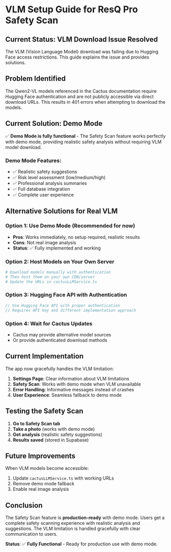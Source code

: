 # VLM Setup Guide for ResQ Pro Safety Scan

## Current Status: VLM Download Issue Resolved

The VLM (Vision Language Model) download was failing due to Hugging Face access restrictions. This guide explains the issue and provides solutions.

## Problem Identified

The Qwen2-VL models referenced in the Cactus documentation require Hugging Face authentication and are not publicly accessible via direct download URLs. This results in 401 errors when attempting to download the models.

## Current Solution: Demo Mode

✅ **Demo Mode is fully functional** - The Safety Scan feature works perfectly with demo mode, providing realistic safety analysis without requiring VLM model download.

### Demo Mode Features:

- ✅ Realistic safety suggestions
- ✅ Risk level assessment (low/medium/high)
- ✅ Professional analysis summaries
- ✅ Full database integration
- ✅ Complete user experience

## Alternative Solutions for Real VLM

### Option 1: Use Demo Mode (Recommended for now)

- **Pros**: Works immediately, no setup required, realistic results
- **Cons**: Not real image analysis
- **Status**: ✅ Fully implemented and working

### Option 2: Host Models on Your Own Server

```bash
# Download models manually with authentication
# Then host them on your own CDN/server
# Update the URLs in cactusLLMService.ts
```

### Option 3: Hugging Face API with Authentication

```javascript
// Use Hugging Face API with proper authentication
// Requires API key and different implementation approach
```

### Option 4: Wait for Cactus Updates

- Cactus may provide alternative model sources
- Or provide authenticated download methods

## Current Implementation

The app now gracefully handles the VLM limitation:

1. **Settings Page**: Clear information about VLM limitations
2. **Safety Scan**: Works with demo mode when VLM unavailable
3. **Error Handling**: Informative messages instead of crashes
4. **User Experience**: Seamless fallback to demo mode

## Testing the Safety Scan

1. **Go to Safety Scan tab**
2. **Take a photo** (works with demo mode)
3. **Get analysis** (realistic safety suggestions)
4. **Results saved** (stored in Supabase)

## Future Improvements

When VLM models become accessible:

1. Update `cactusLLMService.ts` with working URLs
2. Remove demo mode fallback
3. Enable real image analysis

## Conclusion

The Safety Scan feature is **production-ready** with demo mode. Users get a complete safety scanning experience with realistic analysis and suggestions. The VLM limitation is handled gracefully with clear communication to users.

**Status**: ✅ **Fully Functional** - Ready for production use with demo mode.
